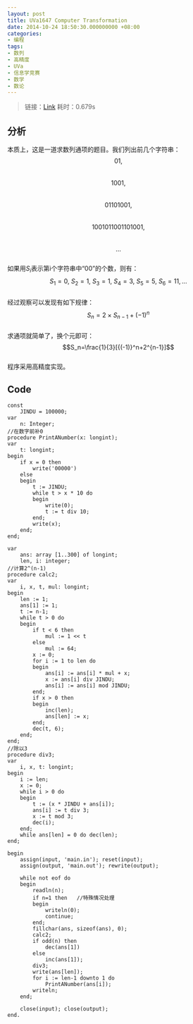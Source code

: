 ```yaml
---
layout: post
title: UVa1647 Computer Transformation
date: 2014-10-24 18:50:30.000000000 +08:00
categories:
- 编程
tags:
- 数列
- 高精度
- UVa
- 信息学竞赛
- 数学
- 数论
---
```

> 链接：[Link](http://uva.onlinejudge.org/index.php?option=com_onlinejudge&Itemid=8&category=825&page=show_problem&problem=4522) 耗时：0.679s

## **分析**

本质上，这是一道求数列通项的题目。我们列出前几个字符串：  
$$01,$$  
$$1001,$$  
$$01101001,$$  
$$1001011001101001,$$  
$$\ldots$$  
如果用$S_i$表示第i个字符串中“00”的个数，则有：  
$$S_1=0,\ S_2=1,\ S_3=1,\ S_4=3,\ S_5=5,\ S_6=11,\ldots$$  
经过观察可以发现有如下规律：  
$$S_n=2\times S_{n-1}+{(-1)}^n$$  
求通项就简单了，换个元即可：  
$$S_n=\frac{1}{3}[{(-1)}^n+2^{n-1}]$$  
程序采用高精度实现。

## **Code**

    const
        JINDU = 100000;
    var
        n: Integer;
    //在数字前补0
    procedure PrintANumber(x: longint);
    var
        t: longint;
    begin
        if x = 0 then
            write('00000')
        else
        begin
            t := JINDU;
            while t > x * 10 do 
            begin
                write(0);
                t := t div 10;
            end;
            write(x);
        end;
    end;

    var
        ans: array [1..300] of longint;
        len, i: integer;
    //计算2^(n-1)
    procedure calc2;
    var
        i, x, t, mul: longint;
    begin
        len := 1;
        ans[1] := 1;
        t := n-1;
        while t > 0 do
        begin
            if t < 6 then 
                mul := 1 << t
            else 
                mul := 64;
            x := 0;
            for i := 1 to len do
            begin
                ans[i] := ans[i] * mul + x;
                x := ans[i] div JINDU;
                ans[i] := ans[i] mod JINDU;
            end;
            if x > 0 then
            begin
                inc(len);
                ans[len] := x;
            end;
            dec(t, 6);
        end; 
    end;
    //除以3
    procedure div3;
    var
        i, x, t: longint;
    begin
        i := len;
        x := 0;
        while i > 0 do
        begin
            t := (x * JINDU + ans[i]);
            ans[i] := t div 3;
            x := t mod 3;
            dec(i);
        end;
        while ans[len] = 0 do dec(len);
    end;

    begin
        assign(input, 'main.in'); reset(input);
        assign(output, 'main.out'); rewrite(output);

        while not eof do
        begin
            readln(n);
            if n=1 then   //特殊情况处理
            begin
                writeln(0);
                continue;
            end;
            fillchar(ans, sizeof(ans), 0);
            calc2;
            if odd(n) then
                dec(ans[1])
            else
                inc(ans[1]);
            div3;
            write(ans[len]);
            for i := len-1 downto 1 do 
                PrintANumber(ans[i]);
            writeln;
        end;

        close(input); close(output);
    end.